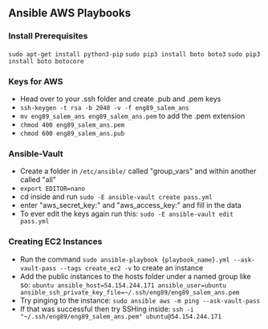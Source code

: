 ## Ansible AWS Playbooks
### Install Prerequisites
`sudo apt-get install python3-pip`
`sudo pip3 install boto boto3`
`sudo pip3 install boto botocore`
### Keys for AWS
- Head over to your .ssh folder and create .pub and .pem keys
- `ssh-keygen -t rsa -b 2048 -v -f eng89_salem_ans`
- `mv eng89_salem_ans eng89_salem_ans.pem` to add the .pem extension
- `chmod 400 eng89_salem_ans.pem`
- `chmod 600 eng89_salem_ans.pub`
### Ansible-Vault
- Create a folder in `/etc/ansible/` called "group_vars" and within another called "all"
- `export EDITOR=nano`
- cd inside and run `sudo -E ansible-vault create pass.yml`
- enter "aws_secret_key:" and "aws_access_key:" and fill in the data
- To ever edit the keys again run this: `sudo -E ansible-vault edit pass.yml`
### Creating EC2 Instances
- Run the command `sudo ansible-playbook {playbook_name}.yml --ask-vault-pass --tags create_ec2 -v` to create an instance
- Add the public instances to the hosts folder under a named group like so: `ubuntu ansible_host=54.154.244.171 ansible_user=ubuntu ansible_ssh_private_key_file=~/.ssh/eng89/eng89_salem_ans.pem`
- Try pinging to the instance: `sudo ansible aws -m ping --ask-vault-pass`
- If that was successful then try SSHing inside: `ssh -i "~/.ssh/eng89/eng89_salem_ans.pem" ubuntu@54.154.244.171`
